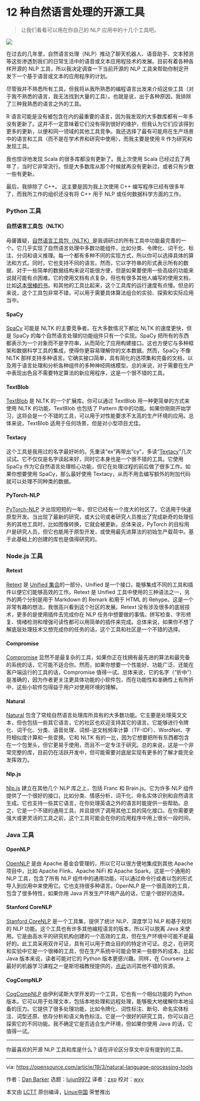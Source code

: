 [#]: collector: (lujun9972)
[#]: translator: (zhangxiangping)
[#]: reviewer: (wxy)
[#]: publisher: (wxy)
[#]: url: (https://linux.cn/article-11927-1.html)
[#]: subject: (12 open source tools for natural language processing)
[#]: via: (https://opensource.com/article/19/3/natural-language-processing-tools)
[#]: author: (Dan Barker https://opensource.com/users/barkerd427)

12 种自然语言处理的开源工具
======

> 让我们看看可以用在你自己的 NLP 应用中的十几个工具吧。

![](https://img.linux.net.cn/data/attachment/album/202002/25/103230j77i7zx8uyymj7y3.jpg)

在过去的几年里，自然语言处理（NLP）推动了聊天机器人、语音助手、文本预测等这些渗透到我们的日常生活中的语音或文本应用程技术的发展。目前有着各种各样开源的 NLP 工具，所以我决定调查一下当前开源的 NLP 工具来帮助你制定开发下一个基于语音或文本的应用程序的计划。

尽管我并不熟悉所有工具，但我将从我所熟悉的编程语言出发来介绍这些工具（对于我不熟悉的语言，我无法找到大量的工具）。也就是说，出于各种原因，我排除了三种我熟悉的语言之外的工具。

R 语言可能是没有被包含在内的最重要的语言，因为我发现的大多数库都有一年多没有更新了。这并不一定意味着它们没有得到很好的维护，但我认为它们应该得到更多的更新，以便和同一领域的其他工具竞争。我还选择了最有可能用在生产场景中的语言和工具（而不是在学术界和研究中使用），而我主要是使用 R 作为研究和发现工具。

我也惊讶地发现 Scala 的很多库都没有更新了。我上次使用 Scala 已经过去了两年了，当时它非常流行。但是大多数库从那个时候就再没有更新过，或者只有少数一些有更新。

最后，我排除了 C++。 这主要是因为我上次使用 C++ 编写程序已经有很多年了，而我所工作的组织还没有将 C++ 用于 NLP 或任何数据科学方面的工作。

### Python 工具

#### 自然语言工具包（NLTK）

毋庸置疑，[自然语言工具包（NLTK）][2]是我调研过的所有工具中功能最完善的一个。它几乎实现了自然语言处理中多数功能组件，比如分类、令牌化、词干化、标注、分词和语义推理。每一个都有多种不同的实现方式，所以你可以选择具体的算法和方式。同时，它也支持不同的语言。然而，它以字符串的形式表示所有的数据，对于一些简单的数据结构来说可能很方便，但是如果要使用一些高级的功能来说就可能有点困难。它的使用文档有点复杂，但也有很多其他人编写的使用文档，比如[这本很棒的书][3]。和其他的工具比起来，这个工具库的运行速度有点慢。但总的来说，这个工具包非常不错，可以用于需要具体算法组合的实验、探索和实际应用当中。

#### SpaCy

[SpaCy][4] 可能是 NLTK 的主要竞争者。在大多数情况下都比 NLTK 的速度更快，但是 SpaCy 的每个自然语言处理的功能组件只有一个实现。SpaCy 把所有的东西都表示为一个对象而不是字符串，从而简化了应用构建接口。这也方便它与多种框架和数据科学工具的集成，使得你更容易理解你的文本数据。然而，SpaCy 不像 NLTK 那样支持多种语言。它确实接口简单，具有简化的选项集和完备的文档，以及用于语言处理和分析各种组件的多种神经网络模型。总的来说，对于需要在生产中表现出色且不需要特定算法的新应用程序，这是一个很不错的工具。

#### TextBlob

[TextBlob][5] 是 NLTK 的一个扩展库。你可以通过 TextBlob 用一种更简单的方式来使用 NLTK 的功能，TextBlob 也包括了 Pattern 库中的功能。如果你刚刚开始学习，这将会是一个不错的工具，可以用于对性能要求不太高的生产环境的应用。总体来说，TextBlob 适用于任何场景，但是对小型项目尤佳。

#### Textacy

这个工具是我用过的名字最好听的。先重读“ex”再带出“cy”，多读“[Textacy][6]”几次试试。它不仅仅是名字读起来好，同时它本身也是一个很不错的工具。它使用 SpaCy 作为它自然语言处理核心功能，但它在处理过程的前后做了很多工作。如果你想要使用 SpaCy，那么最好使用 Textacy，从而不用去编写额外的附加代码就可以处理不同种类的数据。

#### PyTorch-NLP

[PyTorch-NLP][7] 才出现短短的一年，但它已经有一个庞大的社区了。它适用于快速原型开发。当出现了最新的研究，或大公司或者研究人员推出了完成新奇的处理任务的其他工具时，比如图像转换，它就会被更新。总体来说，PyTorch 的目标用户是研究人员，但它也能用于原型开发，或使用最先进算法的初始生产载荷中。基于此基础上的创建的库也是值得研究的。

### Node.js 工具

#### Retext

[Retext][8] 是 [Unified 集合][9]的一部分。Unified 是一个接口，能够集成不同的工具和插件以便它们能够高效的工作。Retext 是 Unified 工具中使用的三种语法之一，另外的两个分别是用于 Markdown 的 Remark 和用于 HTML 的 Rehype。这是一个非常有趣的想法，我很高兴看到这个社区的发展。Retext 没有涉及很多的底层技术，更多的是使用插件去完成你在 NLP 任务中想要做的事情。拼写检查、字形修复、情绪检测和增强可读性都可以用简单的插件来完成。总体来说，如果你不想了解底层处理技术又想完成你的任务的话，这个工具和社区是一个不错的选择。

#### Compromise

[Compromise][10] 显然不是最复杂的工具，如果你正在找拥有最先进的算法和最完备的系统的话，它可能不适合你。然而，如果你想要一个性能好、功能广泛、还能在客户端运行的工具的话，Compromise 值得一试。总体来说，它的名字（“折中”）是准确的，因为作者更关注更具体功能的小软件包，而在功能性和准确性上有所折中，这些小软件包得益于用户对使用环境的理解。

#### Natural

[Natural][11] 包含了常规自然语言处理库所具有的大多数功能。它主要是处理英文文本，但也包括一些其它语言，它的社区也欢迎支持其它的语言。它能够进行令牌化、词干化、分类、语音处理、词频-逆文档频率计算（TF-IDF）、WordNet、字符相似度计算和一些变换。它和 NLTK 有的一比，因为它想要把所有东西都包含在一个包里头，但它更易于使用，而且不一定专注于研究。总的来说，这是一个非常完整的库，目前仍在活跃开发中，但可能需要对底层实现有更多的了解才能完全发挥效力。

#### Nlp.js

[Nlp.js][12] 建立在其他几个 NLP 库之上，包括 Franc 和 Brain.js。它为许多 NLP 组件提供了一个很好的接口，比如分类、情感分析、词干化、命名实体识别和自然语言生成。它也支持一些其它语言，在你处理英语之外的语言时能提供一些帮助。总之，它是一个不错的通用工具，并且提供了调用其他工具的简化接口。在你需要更强大或更灵活的工具之前，这个工具可能会在你的应用程序中用上很长一段时间。

### Java 工具

#### OpenNLP

[OpenNLP][13] 是由 Apache 基金会管理的，所以它可以很方便地集成到其他 Apache 项目中，比如 Apache Flink、Apache NiFi 和 Apache Spark。这是一个通用的 NLP 工具，包含了所有 NLP 组件中的通用功能，可以通过命令行或者以包的形式导入到应用中来使用它。它也支持很多种语言。OpenNLP 是一个很高效的工具，包含了很多特性，如果你用 Java 开发生产环境产品的话，它是个很好的选择。

#### Stanford CoreNLP

[Stanford CoreNLP][14] 是一个工具集，提供了统计 NLP、深度学习 NLP 和基于规则的 NLP 功能。这个工具也有许多其他编程语言的版本，所以可以脱离 Java 来使用。它是由高水平的研究机构创建的一个高效的工具，但在生产环境中可能不是最好的。此工具采用双许可证，具有可以用于商业目的的特定许可证。总之，在研究和实验中它是一个很棒的工具，但在生产系统中可能会带来一些额外的成本。比起 Java 版本来说，读者可能对它的 Python 版本更感兴趣。同样，在 Coursera 上最好的机器学习课程之一是斯坦福教授提供的，[点此][15]访问其他不错的资源。

#### CogCompNLP

[CogCompNLP][16] 由伊利诺斯大学开发的一个工具，它也有一个相似功能的 Python 版本。它可以用于处理文本，包括本地处理和远程处理，能够极大地缓解你本地设备的压力。它提供了很多处理功能，比如令牌化、词性标注、断句、命名实体标注、词型还原、依存分析和语义角色标注。它是一个很好的研究工具，你可以自己探索它的不同功能。我不确定它是否适合生产环境，但如果你使用 Java 的话，它值得一试。

* * *

你最喜欢的开源 NLP 工具和库是什么？请在评论区分享文中没有提到的工具。

--------------------------------------------------------------------------------

via: https://opensource.com/article/19/3/natural-language-processing-tools

作者：[Dan Barker][a]
选题：[lujun9972][b]
译者：[zxp](https://github.com/zhangxiangping)
校对：[wxy](https://github.com/wxy)

本文由 [LCTT](https://github.com/LCTT/TranslateProject) 原创编译，[Linux中国](https://linux.cn/) 荣誉推出

[a]: https://opensource.com/users/barkerd427
[b]: https://github.com/lujun9972
[1]: https://opensource.com/sites/default/files/styles/image-full-size/public/lead-images/talk_chat_communication_team.png?itok=CYfZ_gE7 (Chat bubbles)
[2]: http://www.nltk.org/
[3]: http://www.nltk.org/book_1ed/
[4]: https://spacy.io/
[5]: https://textblob.readthedocs.io/en/dev/
[6]: https://readthedocs.org/projects/textacy/
[7]: https://pytorchnlp.readthedocs.io/en/latest/
[8]: https://www.npmjs.com/package/retext
[9]: https://unified.js.org/
[10]: https://www.npmjs.com/package/compromise
[11]: https://www.npmjs.com/package/natural
[12]: https://www.npmjs.com/package/node-nlp
[13]: https://opennlp.apache.org/
[14]: https://stanfordnlp.github.io/CoreNLP/
[15]: https://opensource.com/article/19/2/learn-data-science-ai
[16]: https://github.com/CogComp/cogcomp-nlp
